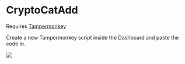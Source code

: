 # CryptoCatAdd

Requires [Tampermonkey](https://chrome.google.com/webstore/detail/tampermonkey/dhdgffkkebhmkfjojejmpbldmpobfkfo?hl=en)

Create a new Tampermonkey script inside the Dashboard and paste the code in.

![](https://giant.gfycat.com/ShimmeringActiveCopperhead.gif)

